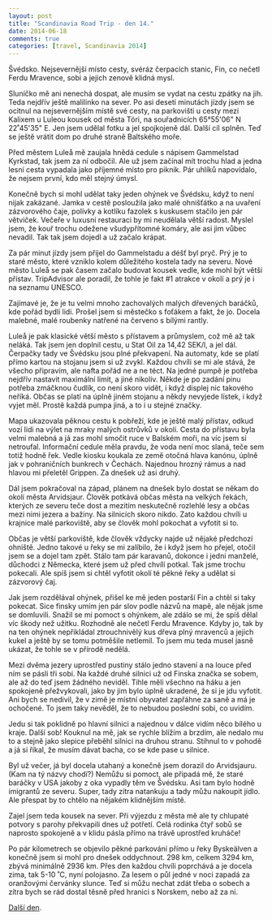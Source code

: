```yaml
---
layout: post
title: "Scandinavia Road Trip - den 14."
date: 2014-06-18
comments: true
categories: [travel, Scandinavia 2014]
---
```


Švédsko. Nejsevernější místo cesty, svéráz čerpacích stanic, Fin, co nečetl Ferdu Mravence, sobi a jejich zenově klidná mysl.

<!--more-->

Sluníčko mě ani nenechá dospat, ale musím se vydat na cestu zpátky na jih. Teda nejdřív ještě malilinko na sever. Po asi deseti minutách jízdy jsem se ocitnul na nejsevernějším místě své cesty, na parkovišti u cesty mezi Kalixem u Luleou kousek od města Töri, na souřadnicích 65°55'06" N 22˚45'35" E. Jen jsem udělal fotku a jel spojkojeně dál. Další cíl splněn. Teď se ještě vrátit dom po druhé straně Baltského moře.

Před městem Luleå mě zaujala hnědá cedule s nápisem Gammelstad Kyrkstad, tak jsem za ní odbočil. Ale už jsem začínal mít trochu hlad a jedna lesní cesta vypadala jako příjemné místo pro piknik. Pár uhlíků napovídalo, že nejsem první, kdo měl stejný úmysl.

Konečně bych si mohl udělat taky jeden ohýnek ve Švédsku, když to není nijak zakázané. Jamka v cestě posloužila jako malé ohnišťátko a na uvaření zázvorového čaje, polívky a kotlíku fazolek s kuskusem stačilo jen pár větviček. Večeře v luxusní restauraci by mi neudělala větší radost. Myslel jsem, že kouř trochu odežene všudypřítomné komáry, ale asi jim vůbec nevadil. Tak tak jsem dojedl a už začalo krápat.

Za pár minut jízdy jsem přijel do Gammelstadu a déšť byl pryč. Prý je to staré město, které vzniklo kolem důležitého kostela tady na severu. Nové město Luleå se pak časem začalo budovat kousek vedle, kde mohl být větší přístav. TripAdvisor ale poradil, že tohle je fakt #1 atrakce v okolí a prý je i na seznamu UNESCO.

Zajímavé je, že je tu velmi mnoho zachovalých malých dřevených baráčků, kde pořád bydlí lidi. Prošel jsem si městečko s foťákem a fakt, že jo. Docela malebné, malé roubenky natřené na červeno s bílými rantly.

Luleå je pak klasické větší město s přístavem a průmyslem, což mě až tak neláká. Tak jsem jen doplnil cestu, u Stat Oil za 14,42 SEK/l, a jel dál. Čerpačky tady ve Švédsku jsou plné překvapení. Na automaty, kde se platí přímo kartou na stojanu jsem si už zvykl. Každou chvíli se mi ale stává, že všecho připravím, ale nafta pořád ne a ne téct. Na jedné pumpě je potřeba nejdřív nastavit maximální limit, a jiné nikoliv. Někde je po zadání pinu potřeba zmáčknou čudlík, co není skoro vidět, i když displej nic takového neříká. Občas se platí na úplně jiném stojanu a někdy nevyjede lístek, i když vyjet měl. Prostě každá pumpa jiná, a to i u stejné značky.

Mapa ukazovala pěknou cestu k pobřeží, kde je ještě malý přístav, odkud vozí lidi na výlet na mraky malých ostrůvků v okolí. Cesta do přístavu byla velmi malebná a já zas mohl smočit ruce v Balském moři, na víc jsem si netroufal. Informační cedule měla pravdu, že voda není moc slaná, teče sem totiž hodně řek. Vedle kiosku koukala ze země otočná hlava kanónu, úplně jak v pohraničních bunkrech v Čechách. Najednou hrozný rámus a nad hlavou mi přeletěl Grippen. Za dnešek už asi druhý.

Dál jsem pokračoval na západ, plánem na dnešek bylo dostat se někam do okolí města Arvidsjaur. Člověk potkává občas města na velkých řekách, kterých ze severu teče dost a mezitím neskutečně rozlehlé lesy a občas mezi nimi jezera a bažiny. Na silnicích skoro nikdo. Zato každou chvíli u krajnice malé parkoviště, aby se člověk mohl pokochat a vyfotit si to.

Občas je větší parkoviště, kde člověk vždycky najde už nějaké předchozí ohniště. Jedno takové u řeky se mi zalíbilo, že i když jsem ho přejel, otočil jsem se a dojel tam zpět. Stálo tam pár karavanů, dokonce i jedni manželé, důchodci z Německa, které jsem už před chvílí potkal. Tak jsme trochu pokecali. Ale spíš jsem si chtěl vyfotit okolí té pěkné řeky a udělat si zázvorový čaj.

Jak jsem rozdělával ohýnek, přišel ke mě jeden postarší Fin a chtěl si taky pokecat. Sice finsky umím jen pár slov podle názvů na mapě, ale nějak jsme se domluvili. Snažil se mi pomoct s ohýnkem, ale zdálo se mi, že spíš dělal víc škody než užitku. Rozhodně ale nečetl Ferdu Mravence. Kdyby jo, tak by na ten ohýnek nepřikládal ztrouchnivělý kus dřeva plný mravenců a jejich kukel a ještě by se tomu potměšile netlemil. To jsem mu teda musel jasně ukázat, že tohle se v přírodě nedělá.

Mezi dvěma jezery uprostřed pustiny stálo jedno stavení a na louce před ním se pásli tři sobi. Na každé druhé silnici už od Finska značka se sobem, ale až do teď jsem žádného neviděl. Tihle měli všechno na háku a jen spokojeně přežvykovali, jako by jim bylo úplně ukradené, že si je jdu vyfotit. Ani bych se nedivil, že v zimě je místní obyvatel zapřáhne za saně a má je ochočené. To jsem taky nevěděl, že to nebudou poslední sobi, co uvidím.

Jedu si tak poklidně po hlavní silnici a najednou v dálce vidím něco bílého u kraje. Další sob! Kouknul na mě, jak se rychle blížím a brzdím, ale nedalo mu to a stejně jako slepice přeběhl silnici na druhou stranu. Stihnul to v pohodě a já si říkal, že musím dávat bacha, co se kde pase u silnice.

Byl už večer, já byl docela utahaný a konečně jsem dorazil do Arvidsjauru. (Kam na tý názvy chodí?) Nemůžu si pomoct, ale připadá mě, že staré baráčky v USA jakoby z oka vypadly těm ve Švédsku. Asi tam bylo hodně imigrantů ze severu. Super, tady zítra natankuju a tady můžu nakoupit jídlo. Ale přespat by to chtělo na nějakém klidnějším místě.

Zajel jsem teda kousek na sever. Při výjezdu z města mě ale ty chlupaté potvory s parohy překvapili dnes už potřetí. Celá rodinka čtyř sobů se naprosto spokojeně a v klidu pásla přímo na trávě uprostřed kruháče!

Po pár kilometrech se objevilo pěkné parkování přímo u řeky Byskeälven a konečně jsem si mohl pro dnešek oddychnout. 298 km, celkem 3294 km, zbývá minimálně 2936 km. Přes den každou chvíli poprchává a je docela zima, tak 5-10 ˚C, nyní polojasno. Za lesem o půl jedné v noci zapadá za oranžovými červánky slunce. Teď si můžu nechat zdát třeba o sobech a zítra bych se rád dostal těsně před hranici s Norskem, nebo až za ni.

[Další den](/blog/2014/scandinavia-road-trip-day-15/).
